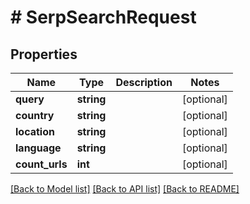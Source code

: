# # SerpSearchRequest

## Properties

Name | Type | Description | Notes
------------ | ------------- | ------------- | -------------
**query** | **string** |  | [optional]
**country** | **string** |  | [optional]
**location** | **string** |  | [optional]
**language** | **string** |  | [optional]
**count_urls** | **int** |  | [optional]

[[Back to Model list]](../../README.md#models) [[Back to API list]](../../README.md#endpoints) [[Back to README]](../../README.md)
